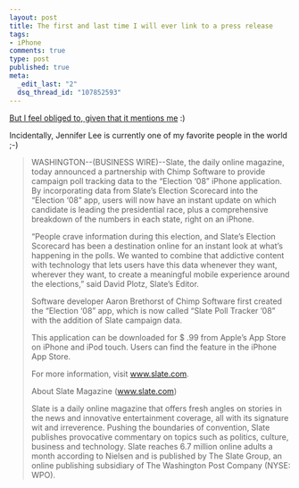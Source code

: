 ```yaml
--- 
layout: post
title: The first and last time I will ever link to a press release
tags: 
- iPhone
comments: true
type: post
published: true
meta: 
  _edit_last: "2"
  dsq_thread_id: "107852593"
---
```

<a href="http://www.businesswire.com/news/home/20081003005332/en">But I feel obliged to, given that it mentions me</a> :)

Incidentally, Jennifer Lee is currently one of my favorite people in the world ;-)
<blockquote>WASHINGTON--(BUSINESS WIRE)--Slate, the daily online magazine, today announced a partnership with Chimp Software to provide campaign poll tracking data to the “Election ‘08” iPhone application. By incorporating data from Slate’s Election Scorecard into the “Election ‘08” app, users will now have an instant update on which candidate is leading the presidential race, plus a comprehensive breakdown of the numbers in each state, right on an iPhone.

“People crave information during this election, and Slate’s Election Scorecard has been a destination online for an instant look at what’s happening in the polls. We wanted to combine that addictive content with technology that lets users have this data whenever they want, wherever they want, to create a meaningful mobile experience around the elections,” said David Plotz, Slate’s Editor.

Software developer Aaron Brethorst of Chimp Software first created the “Election ‘08” app, which is now called “Slate Poll Tracker ’08” with the addition of Slate campaign data.

This application can be downloaded for $ .99 from Apple’s App Store on iPhone and iPod touch. Users can find the feature in the iPhone App Store.

For more information, visit www.slate.com.

About Slate Magazine (www.slate.com)

Slate is a daily online magazine that offers fresh angles on stories in the news and innovative entertainment coverage, all with its signature wit and irreverence. Pushing the boundaries of convention, Slate publishes provocative commentary on topics such as politics, culture, business and technology. Slate reaches 6.7 million online adults a month according to Nielsen and is published by The Slate Group, an online publishing subsidiary of The Washington Post Company (NYSE: WPO).</blockquote>
